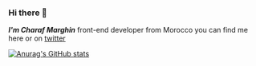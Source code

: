 ### Hi there 👋

***I'm Charaf Marghin*** front-end developer from Morocco
you can find me here or on [twitter](https://twitter.com/CMarghin)


[![Anurag's GitHub stats](https://github-readme-stats.vercel.app/api?CH4R4F=anuraghazra)](https://github.com/anuraghazra/github-readme-stats)
